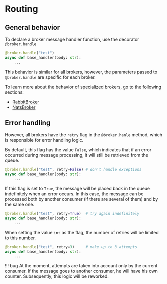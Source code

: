 # Routing

## General behavior

To declare a broker message handler function, use the decorator `@broker.handle`

```python
@broker.handle("test")
async def base_handler(body: str):
    ...
```

This behavior is similar for all brokers, however, the parameters passed to `@broker.handle` are specific for each broker.

To learn more about the behavior of specialized brokers, go to the following sections:

* [RabbitBroker](/Propan/3_rabbit/2_rounting)
* [NatsBroker](/Propan/4_nats/2_rounting)

## Error handling

However, all brokers have the `retry` flag in the `@broker.hanle` method, which is responsible for error handling logic.

By default, this flag has the value `False`, which indicates that if an error occurred during message processing, it will still be retrieved from the queue.

```python
@broker.handle("test", retry=False) # don't handle exceptions
async def base_handler(body: str):
    ...
```

If this flag is set to `True`, the message will be placed back in the queue indefinitely when an error occurs. In this case, the message can be processed both by another consumer (if there are several of them) and by the same one.

```python
@broker.handle("test", retry=True)  # try again indefinitely
async def base_handler(body: str):
    ...
```

When setting the value `int` as the flag, the number of retries will be limited to this number.
```python
@broker.handle("test", retry=3)     # make up to 3 attempts
async def base_handler(body: str):
    ...
```

!!! bug
    At the moment, attempts are taken into account only by the current consumer. If the message goes to another consumer, he will have his own counter.
    Subsequently, this logic will be reworked.